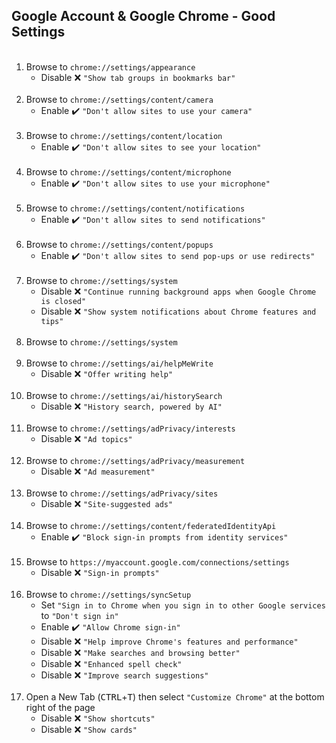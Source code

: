 <!-- https://github.com/mcavallo-git/Coding/blob/main/windows/Google%20Chrome/Google%20Account%20%26%20Google%20Chrome%20-%20Good%20Settings.md -->

## Google Account & Google Chrome - Good Settings

<ol>
 <br /><li>Browse to <code>chrome://settings/appearance</code><ul><li>Disable ❌️ <code>"Show tab groups in bookmarks bar"</code></li></ul></li>
 <br /><li>Browse to <code>chrome://settings/content/camera</code><ul><li>Enable ✔️ <code>"Don't allow sites to use your camera"</code></li></ul></li>
 <br /><li>Browse to <code>chrome://settings/content/location</code><ul><li>Enable ✔️ <code>"Don't allow sites to see your location"</code></li></ul></li>
 <br /><li>Browse to <code>chrome://settings/content/microphone</code><ul><li>Enable ✔️ <code>"Don't allow sites to use your microphone"</code></li></ul></li>
 <br /><li>Browse to <code>chrome://settings/content/notifications</code><ul><li>Enable ✔️ <code>"Don't allow sites to send notifications"</code></li></ul></li>
 <br /><li>Browse to <code>chrome://settings/content/popups</code><ul><li>Enable ✔️ <code>"Don't allow sites to send pop-ups or use redirects"</code></li></ul></li>
 <br />
  <li>Browse to <code>chrome://settings/system</code>
    <ul>
      <li>Disable ❌️ <code>"Continue running background apps when Google Chrome is closed"</code></li>
      <li>Disable ❌️ <code>"Show system notifications about Chrome features and tips"</code></li>
    </ul>
  </li>
 <br /><li>Browse to <code>chrome://settings/system</code><ul></ul></li>
 <br /><li>Browse to <code>chrome://settings/ai/helpMeWrite</code><ul><li>Disable ❌️ <code>"Offer writing help"</code></li></ul></li>
 <br /><li>Browse to <code>chrome://settings/ai/historySearch</code><ul><li>Disable ❌️ <code>"History search, powered by AI"</code></li></ul></li>
 <br /><li>Browse to <code>chrome://settings/adPrivacy/interests</code><ul><li>Disable ❌️ <code>"Ad topics"</code></li></ul></li>
 <br /><li>Browse to <code>chrome://settings/adPrivacy/measurement</code><ul><li>Disable ❌️ <code>"Ad measurement"</code></li></ul></li>
 <br /><li>Browse to <code>chrome://settings/adPrivacy/sites</code><ul><li>Disable ❌️ <code>"Site-suggested ads"</code></li></ul></li>
 <br /><li>Browse to <code>chrome://settings/content/federatedIdentityApi</code><ul><li>Enable ✔️ <code>"Block sign-in prompts from identity services"</code></li></ul></li>
 <br /><li>Browse to <code>https://myaccount.google.com/connections/settings</code><ul><li>Disable ❌️ <code>"Sign-in prompts"</code></li></ul></li>
 <br />
  <li>Browse to <code>chrome://settings/syncSetup</code>
    <ul>
      <li>Set <code>"Sign in to Chrome when you sign in to other Google services</code> to <code>"Don't sign in"</code></li>
      <li>Enable ✔️ <code>"Allow Chrome sign-in"</code></li>
      <li>Disable ❌️ <code>"Help improve Chrome's features and performance"</code></li>
      <li>Disable ❌️ <code>"Make searches and browsing better"</code></li>
      <li>Disable ❌️ <code>"Enhanced spell check"</code></li>
      <li>Disable ❌️ <code>"Improve search suggestions"</code></li>
    </ul>
  </li>
 <br />
  <li>Open a New Tab (<kbd>CTRL</kbd>+<kbd>T</kbd>) then select <code>"Customize Chrome"</code> at the bottom right of the page
    <ul>
      <li>Disable ❌️ <code>"Show shortcuts"</code></li>
      <li>Disable ❌️ <code>"Show cards"</code></li>
    </ul>
  </li>
</ol>
